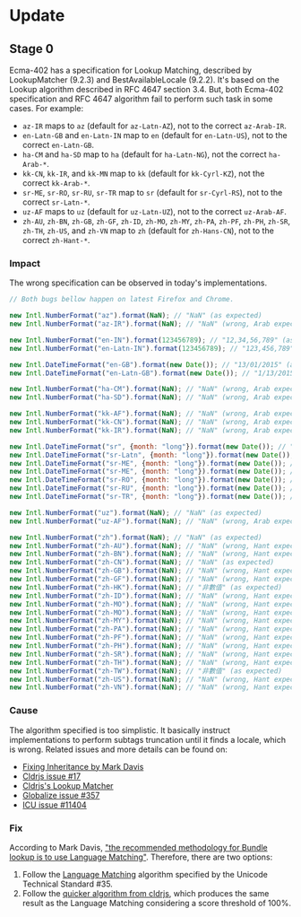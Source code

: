 # Update 

## Stage 0

Ecma-402 has a specification for Lookup Matching, described by LookupMatcher
(9.2.3) and BestAvailableLocale (9.2.2). It's based on the Lookup algorithm
described in RFC 4647 section 3.4. But, both Ecma-402 specification and RFC 4647
algorithm fail to perform such task in some cases. For example:

- `az-IR` maps to `az` (default for `az-Latn-AZ`), not to the correct
  `az-Arab-IR`.
- `en-Latn-GB` and `en-Latn-IN` map to `en` (default for `en-Latn-US`), not to
  the correct `en-Latn-GB`.
- `ha-CM` and `ha-SD` map to `ha` (default for `ha-Latn-NG`), not the correct
  `ha-Arab-*`.
- `kk-CN`, `kk-IR`, and `kk-MN` map to `kk` (default for `kk-Cyrl-KZ`), not the
  correct `kk-Arab-*`.
- `sr-ME`, `sr-RO`, `sr-RU`, `sr-TR` map to `sr` (default for `sr-Cyrl-RS`), not
  to the correct `sr-Latn-*`.
- `uz-AF` maps to `uz` (default for `uz-Latn-UZ`), not to the correct
  `uz-Arab-AF`.
- `zh-AU`, `zh-BN`, `zh-GB`, `zh-GF`, `zh-ID`, `zh-MO`, `zh-MY`, `zh-PA`,
  `zh-PF`, `zh-PH`, `zh-SR`, `zh-TH`, `zh-US`, and `zh-VN` map to `zh` (default
  for `zh-Hans-CN`), not to the correct `zh-Hant-*`.

### Impact

The wrong specification can be observed in today's implementations.

```javascript
// Both bugs bellow happen on latest Firefox and Chrome.

new Intl.NumberFormat("az").format(NaN); // "NaN" (as expected)
new Intl.NumberFormat("az-IR").format(NaN); // "NaN" (wrong, Arab expected)

new Intl.NumberFormat("en-IN").format(123456789); // "12,34,56,789" (as expected)
new Intl.NumberFormat("en-Latn-IN").format(123456789); // "123,456,789" (bypasses en-IN)

new Intl.DateTimeFormat("en-GB").format(new Date()); // "13/01/2015" (as expected)
new Intl.DateTimeFormat("en-Latn-GB").format(new Date()); // "1/13/2015" (bypasses en-GB)

new Intl.NumberFormat("ha-CM").format(NaN); // "NaN" (wrong, Arab expected)
new Intl.NumberFormat("ha-SD").format(NaN); // "NaN" (wrong, Arab expected)

new Intl.NumberFormat("kk-AF").format(NaN); // "NaN" (wrong, Arab expected)
new Intl.NumberFormat("kk-CN").format(NaN); // "NaN" (wrong, Arab expected)
new Intl.NumberFormat("kk-IR").format(NaN); // "NaN" (wrong, Arab expected)

new Intl.DateTimeFormat("sr", {month: "long"}).format(new Date()); // "фебруар" (as expected)
new Intl.DateTimeFormat("sr-Latn", {month: "long"}).format(new Date()); // "februar" (as expected)
new Intl.DateTimeFormat("sr-ME", {month: "long"}).format(new Date()); // "februar" (as expected)
new Intl.DateTimeFormat("sr-ME", {month: "long"}).format(new Date()); // "фебруар" (wrong, Latn expected)
new Intl.DateTimeFormat("sr-RO", {month: "long"}).format(new Date()); // "фебруар" (wrong, Latn expected)
new Intl.DateTimeFormat("sr-RU", {month: "long"}).format(new Date()); // "фебруар" (wrong, Latn expected)
new Intl.DateTimeFormat("sr-TR", {month: "long"}).format(new Date()); // "фебруар" (wrong, Latn expected)

new Intl.NumberFormat("uz").format(NaN); // "NaN" (as expected)
new Intl.NumberFormat("uz-AF").format(NaN); // "NaN" (wrong, Arab expected)

new Intl.NumberFormat("zh").format(NaN); // "NaN" (as expected)
new Intl.NumberFormat("zh-AU").format(NaN); // "NaN" (wrong, Hant expected)
new Intl.NumberFormat("zh-BN").format(NaN); // "NaN" (wrong, Hant expected)
new Intl.NumberFormat("zh-CN").format(NaN); // "NaN" (as expected)
new Intl.NumberFormat("zh-GB").format(NaN); // "NaN" (wrong, Hant expected)
new Intl.NumberFormat("zh-GF").format(NaN); // "NaN" (wrong, Hant expected)
new Intl.NumberFormat("zh-HK").format(NaN); // "非數值" (as expected)
new Intl.NumberFormat("zh-ID").format(NaN); // "NaN" (wrong, Hant expected)
new Intl.NumberFormat("zh-MO").format(NaN); // "NaN" (wrong, Hant expected)
new Intl.NumberFormat("zh-MO").format(NaN); // "NaN" (wrong, Hant expected)
new Intl.NumberFormat("zh-MY").format(NaN); // "NaN" (wrong, Hant expected)
new Intl.NumberFormat("zh-PA").format(NaN); // "NaN" (wrong, Hant expected)
new Intl.NumberFormat("zh-PF").format(NaN); // "NaN" (wrong, Hant expected)
new Intl.NumberFormat("zh-PH").format(NaN); // "NaN" (wrong, Hant expected)
new Intl.NumberFormat("zh-SR").format(NaN); // "NaN" (wrong, Hant expected)
new Intl.NumberFormat("zh-TH").format(NaN); // "NaN" (wrong, Hant expected)
new Intl.NumberFormat("zh-TW").format(NaN); // "非數值" (as expected)
new Intl.NumberFormat("zh-US").format(NaN); // "NaN" (wrong, Hant expected)
new Intl.NumberFormat("zh-VN").format(NaN); // "NaN" (wrong, Hant expected)
```

### Cause

The algorithm specified is too simplistic. It basically instruct implementations
to perform subtags truncation until it finds a locale, which is wrong. Related
issues and more details can be found on:

- [Fixing Inheritance by Mark Davis][]
- [Cldrjs issue #17][]
- [Cldrjs's Lookup Matcher][]
- [Globalize issue #357][]
- [ICU issue #11404][]

[Fixing Inheritance by Mark Davis]: https://docs.google.com/document/d/1qZwEVb4kfODi2TK5f4x15FYWj5rJRijXmSIg5m6OH8s/edit
[Cldrjs issue #17]: https://github.com/rxaviers/cldrjs/issues/17
[Cldrjs's Lookup Matcher]: https://github.com/rxaviers/cldrjs/blob/master/doc/bundle_lookup_matcher.md#implementation-details
[Globalize issue #357]: https://github.com/jquery/globalize/issues/357
[ICU issue #11404]: http://bugs.icu-project.org/trac/ticket/11404

### Fix

According to Mark Davis, ["the recommended methodology for Bundle lookup is to
use Language Matching"](http://www.unicode.org/cldr/trac/ticket/8067).
Therefore, there are two options:

1. Follow the [Language Matching][] algorithm specified by the Unicode Technical
Standard #35. 
1. Follow the [quicker algorithm from cldrjs][], which produces the same result
as the Language Matching considering a score threshold of 100%.

[Language Matching]: http://www.unicode.org/reports/tr35/#LanguageMatching
[quicker algorithm from cldrjs]: https://github.com/rxaviers/cldrjs/blob/master/doc/bundle_lookup_matcher.md#implementation-details
